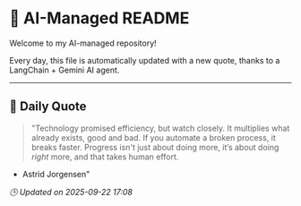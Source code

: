 # 🧠 AI-Managed README

Welcome to my AI-managed repository!

Every day, this file is automatically updated with a new quote, thanks to a LangChain + Gemini AI agent.

---

## 📅 Daily Quote

> "Technology promised efficiency, but watch closely.
It multiplies what already exists, good and bad.
If you automate a broken process, it breaks faster.
Progress isn't just about doing more, it’s about
doing *right* more, and that takes human effort.
- Astrid Jorgensen"

*🕒 Updated on 2025-09-22 17:08*
